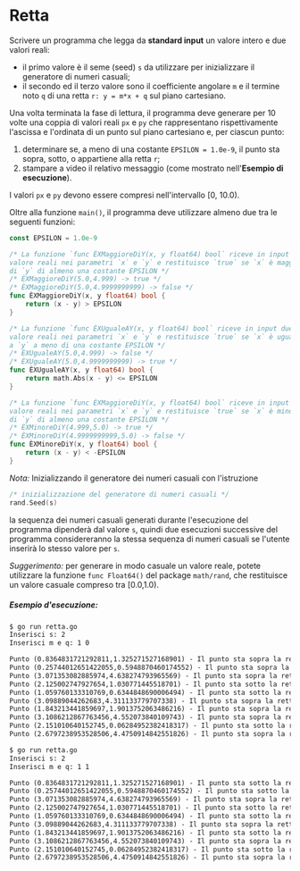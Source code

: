 # Retta

Scrivere un programma che legga da **standard input** un valore intero e due valori reali:
- il primo valore è il seme (seed) `s` da utilizzare per inizializzare il generatore di numeri casuali;
- il secondo ed il terzo valore sono il coefficiente angolare `m` e il termine noto `q` di una retta `r: y = m*x + q` sul piano cartesiano.

Una volta terminata la fase di lettura, il programma deve generare per 10 volte una coppia di valori reali `px` e `py` che rappresentano rispettivamente l'ascissa e l'ordinata di un punto sul piano cartesiano e, per ciascun punto:
 1. determinare se, a meno di una costante `EPSILON = 1.0e-9`, il punto sta sopra, sotto, o appartiene alla retta `r`;
 2. stampare a video il relativo messaggio (come mostrato nell'**Esempio di esecuzione**).

I valori `px` e `py` devono essere compresi nell'intervallo [0, 10.0).

Oltre alla funzione `main()`, il programma deve utilizzare almeno due tra le seguenti funzioni:

```go
const EPSILON = 1.0e-9

/* La funzione `func ÈXMaggioreDiY(x, y float64) bool` riceve in input due 
valore reali nei parametri `x` e `y` e restituisce `true` se `x` è maggiore 
di `y` di almeno una costante EPSILON */
/* ÈXMaggioreDiY(5.0,4.999) -> true */
/* ÈXMaggioreDiY(5.0,4.9999999999) -> false */
func ÈXMaggioreDiY(x, y float64) bool {
    return (x - y) > EPSILON 
}

/* La funzione `func ÈXUgualeAY(x, y float64) bool` riceve in input due 
valore reali nei parametri `x` e `y` e restituisce `true` se `x` è uguale 
a `y` a meno di una costante EPSILON */
/* ÈXUgualeAY(5.0,4.999) -> false */
/* ÈXUgualeAY(5.0,4.9999999999) -> true */
func ÈXUgualeAY(x, y float64) bool {
    return math.Abs(x - y) <= EPSILON
}

/* La funzione `func ÈXMaggioreDiY(x, y float64) bool` riceve in input due 
valore reali nei parametri `x` e `y` e restituisce `true` se `x` è minore 
di `y` di almeno una costante EPSILON */
/* ÈXMinoreDiY(4.999,5.0) -> true */
/* ÈXMinoreDiY(4.9999999999,5.0) -> false */
func ÈXMinoreDiY(x, y float64) bool {
    return (x - y) < -EPSILON
}
```

*Nota:* Inizializzando il generatore dei numeri casuali con l'istruzione
```go
/* inizializzazione del generatore di numeri casuali */
rand.Seed(s) 
```
la sequenza dei numeri casuali generati durante l'esecuzione del programma dipenderà dal valore `s`, quindi due esecuzioni successive del programma considereranno la stessa sequenza di numeri casuali se l'utente inserirà lo stesso valore per `s`.

*Suggerimento:* per generare in modo casuale un valore reale, potete utilizzare la funzione `func Float64()` del package `math/rand`, che restituisce un valore casuale compreso tra [0.0,1.0).

##### Esempio d'esecuzione:

```markdown
$ go run retta.go
Inserisci s: 2
Inserisci m e q: 1 0

Punto (0.8364831721292811,1.325271527168901) - Il punto sta sopra la retta
Punto (0.25744012651422055,0.5948870460174552) - Il punto sta sopra la retta
Punto (3.071353082885974,4.638274793965569) - Il punto sta sopra la retta
Punto (2.125002747927654,1.030771445518701) - Il punto sta sotto la retta
Punto (1.059760133310769,0.6344848690006494) - Il punto sta sotto la retta
Punto (3.09889044262683,4.311133779707338) - Il punto sta sopra la retta
Punto (1.843213441859697,1.9013752063486216) - Il punto sta sopra la retta
Punto (3.1086212867763456,4.552073840109743) - Il punto sta sopra la retta
Punto (2.151010640152745,0.06284952382418317) - Il punto sta sotto la retta
Punto (2.6797238953528506,4.4750914842551826) - Il punto sta sopra la retta

$ go run retta.go
Inserisci s: 2
Inserisci m e q: 1 1

Punto (0.8364831721292811,1.325271527168901) - Il punto sta sotto la retta
Punto (0.25744012651422055,0.5948870460174552) - Il punto sta sotto la retta
Punto (3.071353082885974,4.638274793965569) - Il punto sta sopra la retta
Punto (2.125002747927654,1.030771445518701) - Il punto sta sotto la retta
Punto (1.059760133310769,0.6344848690006494) - Il punto sta sotto la retta
Punto (3.09889044262683,4.311133779707338) - Il punto sta sopra la retta
Punto (1.843213441859697,1.9013752063486216) - Il punto sta sotto la retta
Punto (3.1086212867763456,4.552073840109743) - Il punto sta sopra la retta
Punto (2.151010640152745,0.06284952382418317) - Il punto sta sotto la retta
Punto (2.6797238953528506,4.4750914842551826) - Il punto sta sopra la retta
``` 